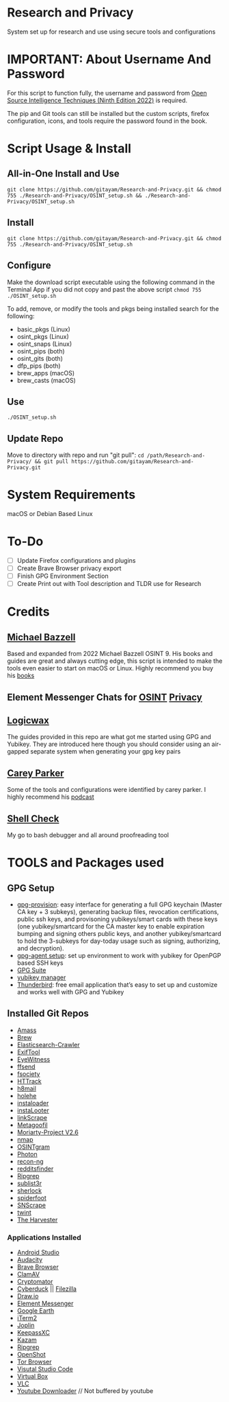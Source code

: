 # Research and Privacy
 System set up for research and use using secure tools and configurations
# IMPORTANT: About Username And Password
For this script to function fully, the username and password from [Open Source Intelligence Techniques (Ninth Edition 2022)](https://inteltechniques.com/book1.html) is required. 

The pip and Git tools can still be installed but the custom scripts, firefox configuration, icons, and tools require the password found in the book.

# Script Usage & Install 
## All-in-One Install and Use
`git clone https://github.com/gitayam/Research-and-Privacy.git && chmod 755 ./Research-and-Privacy/OSINT_setup.sh && ./Research-and-Privacy/OSINT_setup.sh`
## Install 
`git clone https://github.com/gitayam/Research-and-Privacy.git && chmod 755 ./Research-and-Privacy/OSINT_setup.sh`
## Configure
Make the download script executable using the following command in the Terminal App if you did not copy and past the above script
`chmod 755 ./OSINT_setup.sh`

To add, remove, or modify the tools and pkgs being installed search for the following:
- basic_pkgs (Linux)
- osint_pkgs (Linux)
- osint_snaps (Linux)
- osint_pips (both)
- osint_gits (both)
- dfp_pips (both)
- brew_apps (macOS)
- brew_casts (macOS)

## Use
`./OSINT_setup.sh`

## Update Repo
Move to directory with repo and run "git pull": `cd /path/Research-and-Privacy/ && git pull https://github.com/gitayam/Research-and-Privacy.git`

# System Requirements 
macOS or Debian Based Linux

# To-Do
- [ ] Update Firefox configurations and plugins
- [ ] Create Brave Browser privacy export
- [ ] Finish GPG Environment Section
- [ ] Create Print out with Tool description and TLDR use for Research

# Credits
## [Michael Bazzell](https://inteltechniques.com/) 
Based and expanded from 2022 Michael Bazzell OSINT 9. His books and guides are great and always cutting edge, this script is intended to make the tools even easier to start on macOS or Linux. Highly recommend you buy his [books](https://inteltechniques.com/books.html)

## Element Messenger Chats for [OSINT](https://matrix.to/#/#osint-chat:matrix.org) [Privacy](https://matrix.to/#/#main:privacyguides.org)

## [Logicwax](https://github.com/Logicwax)

The guides provided in this repo are what got me started using GPG and Yubikey. They are introduced here though you should consider using an air-gapped separate system when generating your gpg key pairs

## [Carey Parker](https://firewallsdontstopdragons.com/)
Some of the tools and configurations were identified by carey parker. I highly recommend his [podcast](https://firewallsdontstopdragons.com/podcast/)

## [Shell Check](https://www.shellcheck.net/)
My go to bash debugger and all around proofreading tool

# TOOLS and Packages used
## GPG Setup
- [gpg-provision](https://github.com/Logicwax/gpg-provision): easy interface for generating a full GPG keychain (Master CA key + 3 subkeys), generating backup files, revocation certifications, public ssh keys, and provisoning yubikeys/smart cards with these keys (one yubikey/smartcard for the CA master key to enable expiration bumping and signing others public keys, and another yubikey/smartcard to hold the 3-subkeys for day-today usage such as signing, authorizing, and decryption).
- [gpg-agent setup](): set up environment to work with yubikey for OpenPGP based SSH keys
- [GPG Suite](https://gpgtools.org/)
- [yubikey manager](yubikey-manager)
- [Thunderbird](https://www.thunderbird.net/en-US/thunderbird/all/): free email application that’s easy to set up and customize and works well with GPG and Yubikey
## Installed Git Repos
- [Amass](https://github.com/OWASP/Amass)
- [Brew](https://brew.sh)
- [Elasticsearch-Crawler](https://github.com/AmIJesse/Elasticsearch-Crawler)
- [ExifTool](https://github.com/pandastream/libimage-exiftool-perl-9.27)
- [EyeWitness](https://github.com/ChrisTruncer/EyeWitness)
- [ffsend](https://github.com/timvisee/ffsend)
- [fsociety](https://github.com/Manisso/fsociety)
- [HTTrack](https://www.httrack.com/)
- [h8mail](https://github.com/khast3x/h8mail)
- [holehe](https://github.com/megadose/holehe)
- [instaloader](https://instaloader.github.io/)
- [instaLooter](https://github.com/althonos/InstaLooter)
- [linkScrape](https://github.com/NickSanzotta/linkScrape.git)
- [Metagoofil](https://github.com/opsdisk/metagoofil)
- [Moriarty-Project V2.6](https://github.com/AzizKpln/Moriarty-Project)
- [nmap](https://nmap.org/)
- [OSINTgram](https://github.com/Datalux/Osintgram.git)
- [Photon](https://github.com/s0md3v/Photon)
- [recon-ng](https://github.com/lanmaster53/recon-ng)
- [redditsfinder](https://github.com/Fitzy1293/redditsfinder)
- [Ripgrep](https://github.com/BurntSushi/ripgrep)
- [sublist3r](https://github.com/aboul3la/Sublist3r)
- [sherlock](https://github.com/sherlock-project/sherlock)
- [spiderfoot](https://github.com/smicallef/spiderfoot)
- [SNScrape](https://github.com/JustAnotherArchivist/snscrape)
- [twint](https://github.com/twintproject/twint)
- [The Harvester](https://github.com/laramies/theHarvester)


### Applications Installed
- [Android Studio](https://developer.android.com/studio)
- [Audacity](https://www.audacityteam.org/)
- [Brave Browser](https://brave.com/)
- [ClamAV](https://www.clamav.net/)
- [Cryptomator](https://cryptomator.org/)
- [Cyberduck](https://cyberduck.io/) || [Filezilla](https://filezilla-project.org/)
- [Draw.io](https://draw.io)
- [Element Messenger](https://element.io)
- [Google Earth](https://www.google.com/earth/versions/#earth-pro)
- [iTerm2](https://iterm2.com/)
- [Joplin](https://joplinapp.org/)
- [KeepassXC](https://keepassxc.org/)
- [Kazam](https://launchpad.net/kazam)
- [Ripgrep](https://github.com/BurntSushi/ripgrep)
- [OpenShot](https://www.openshot.org/)
- [Tor Browser](https://www.torproject.org/)
- [Visutal Studio Code](https://code.visualstudio.com/)
- [Virtual Box](https://www.virtualbox.org/)
- [VLC](https://www.videolan.org/vlc/index.html)
- [Youtube Downloader](https://github.com/yt-dlp/yt-dlp) // Not buffered by youtube
